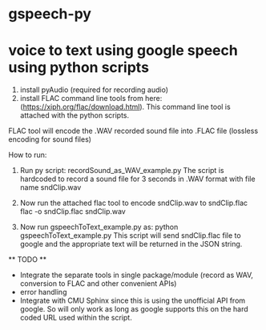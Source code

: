 gspeech-py
==========

voice to text using google speech using python scripts
=====================================

1. install pyAudio (required for recording audio) 
2. install FLAC command line tools from here: (https://xiph.org/flac/download.html). This command line tool is attached with the python scripts. 

FLAC tool will encode the .WAV recorded sound file into .FLAC file (lossless encoding for sound files) 



How to run:
1. Run py script: recordSound_as_WAV_example.py
The script is hardcoded to record a sound file for 3 seconds in .WAV format with file name sndClip.wav

2. Now run the attached flac tool to encode sndClip.wav to sndClip.flac 
flac -o sndClip.flac sndClip.wav

3. Now run gspeechToText_example.py as:
python gspeechToText_example.py
This script will send sndClip.flac file to google and the appropriate text will be returned in the JSON string.

** TODO **

- Integrate the separate tools in single package/module (record as WAV, conversion to FLAC and other convenient APIs)
- error handling 
- Integrate with CMU Sphinx since this is using the unofficial API from google. So will only work as long as google supports this on the hard coded URL used within the script. 

